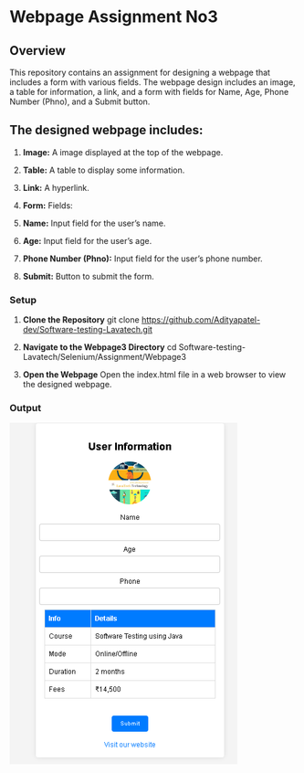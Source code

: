 # Webpage Assignment No3

## **Overview**
This repository contains an assignment for designing a webpage that includes a form with various fields. The webpage design includes an image, a table for information, a link, and a form with fields for Name, Age, Phone Number (Phno), and a Submit button.

## **The designed webpage includes**:

1. **Image:** 
A image displayed at the top of the webpage.

2. **Table:** 
A table to display some information.

3. **Link:** 
A hyperlink.
4. **Form:** 
Fields:

5. **Name:** 
Input field for the user’s name.
6. **Age:**
Input field for the user’s age.

7. **Phone Number (Phno):**
Input field for the user’s phone number.

8. **Submit:**
Button to submit the form.

### **Setup**

1. **Clone the Repository**
git clone https://github.com/Adityapatel-dev/Software-testing-Lavatech.git

2. **Navigate to the Webpage3 Directory**
cd Software-testing-Lavatech/Selenium/Assignment/Webpage3

3. **Open the Webpage**
Open the index.html file in a web browser to view the designed webpage.

### **Output**
![Output](https://github.com/Adityapatel-dev/Software-testing-Lavatech/blob/main/Selenium/Assignment/Webpage3/Output.PNG)
